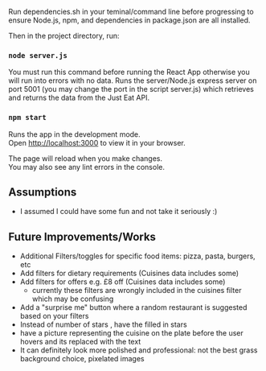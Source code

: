 Run dependencies.sh in your teminal/command line before progressing to ensure Node.js, npm, and dependencies in package.json are all installed.

Then in the project directory, run:

### `node server.js`

You must run this command before running the React App otherwise you will run into errors with no data.
Runs the server/Node.js express server on port 5001 (you may change the port in the script server.js) which retrieves and returns the data from the Just Eat API.

### `npm start`

Runs the app in the development mode.\
Open [http://localhost:3000](http://localhost:3000) to view it in your browser.

The page will reload when you make changes.\
You may also see any lint errors in the console.

## Assumptions
- I assumed I could have some fun and not take it seriously :)

## Future Improvements/Works
- Additional Filters/toggles for specific food items: pizza, pasta, burgers, etc
- Add filters for dietary requirements (Cuisines data includes some)
- Add filters for offers e.g. £8 off (Cuisines data includes some)
    - currently these filters are wrongly included in the cuisines filter which may be confusing
- Add a "surprise me" button where a random restaurant is suggested based on your filters
- Instead of number of stars <star emoji>, have the filled in stars
- have a picture representing the cuisine on the plate before the user hovers and its replaced with the text
- It can definitely look more polished and professional: not the best grass background choice, pixelated images
